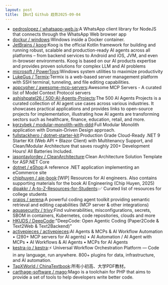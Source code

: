 ```yaml
---
layout: post
title: 【Bot】Github 趋势2025-09-04
---
```


* [pedroslopez / whatsapp-web.js](https://github.com/pedroslopez/whatsapp-web.js):A WhatsApp client library for NodeJS that connects through the WhatsApp Web browser app
* [dockur / windows](https://github.com/dockur/windows):Windows inside a Docker container.
* [JetBrains / koog](https://github.com/JetBrains/koog):Koog is the official Kotlin framework for building and running robust, scalable and production-ready AI agents across all platforms – from backend services to Android and iOS, JVM, and even in-browser environments. Koog is based on our AI products expertise and provides proven solutions for complex LLM and AI problems
* [microsoft / PowerToys](https://github.com/microsoft/PowerToys):Windows system utilities to maximize productivity
* [LukeGus / Termix](https://github.com/LukeGus/Termix):Termix is a web-based server management platform with SSH terminal, tunneling, and file editing capabilities.
* [appcypher / awesome-mcp-servers](https://github.com/appcypher/awesome-mcp-servers):Awesome MCP Servers - A curated list of Model Context Protocol servers
* [ashishpatel26 / 500-AI-Agents-Projects](https://github.com/ashishpatel26/500-AI-Agents-Projects):The 500 AI Agents Projects is a curated collection of AI agent use cases across various industries. It showcases practical applications and provides links to open-source projects for implementation, illustrating how AI agents are transforming sectors such as healthcare, finance, education, retail, and more.
* [kgrzybek / modular-monolith-with-ddd](https://github.com/kgrzybek/modular-monolith-with-ddd):Full Modular Monolith application with Domain-Driven Design approach.
* [fullstackhero / dotnet-starter-kit](https://github.com/fullstackhero/dotnet-starter-kit):Production Grade Cloud-Ready .NET 9 Starter Kit (Web API + Blazor Client) with Multitenancy Support, and Clean/Modular Architecture that saves roughly 200+ Development Hours! All Batteries Included.
* [jasontaylordev / CleanArchitecture](https://github.com/jasontaylordev/CleanArchitecture):Clean Architecture Solution Template for ASP.NET Core
* [dotnet / eShop](https://github.com/dotnet/eShop):A reference .NET application implementing an eCommerce site
* [chiphuyen / aie-book](https://github.com/chiphuyen/aie-book):[WIP] Resources for AI engineers. Also contains supporting materials for the book AI Engineering (Chip Huyen, 2025)
* [dipakkr / A-to-Z-Resources-for-Students](https://github.com/dipakkr/A-to-Z-Resources-for-Students):✅ Curated list of resources for college students
* [oraios / serena](https://github.com/oraios/serena):A powerful coding agent toolkit providing semantic retrieval and editing capabilities (MCP server & other integrations)
* [aquasecurity / trivy](https://github.com/aquasecurity/trivy):Find vulnerabilities, misconfigurations, secrets, SBOM in containers, Kubernetes, code repositories, clouds and more
* [HKUDS / DeepCode](https://github.com/HKUDS/DeepCode):"DeepCode: Open Agentic Coding (Paper2Code & Text2Web & Text2Backend)"
* [activepieces / activepieces](https://github.com/activepieces/activepieces):AI Agents & MCPs & AI Workflow Automation • (280+ MCP servers for AI agents) • AI Automation / AI Agent with MCPs • AI Workflows & AI Agents • MCPs for AI Agents
* [kestra-io / kestra](https://github.com/kestra-io/kestra):⚡ Universal Workflow Orchestration Platform — Code in any language, run anywhere. 800+ plugins for data, infrastructure, and AI automation.
* [TapXWorld / ChinaTextbook](https://github.com/TapXWorld/ChinaTextbook):所有小初高、大学PDF教材。
* [carthage-software / mago](https://github.com/carthage-software/mago):Mago is a toolchain for PHP that aims to provide a set of tools to help developers write better code.
